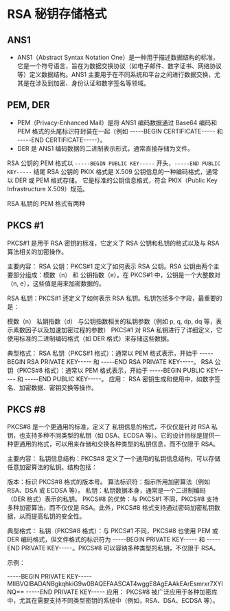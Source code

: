 RSA 秘钥存储格式
===

## ANS1

- ANS1（Abstract Syntax Notation One）是一种用于描述数据结构的标准，它是一个符号语言，旨在为数据交换协议（如电子邮件、数字证书、网络协议等）定义数据结构。ANS1 主要用于在不同系统和平台之间进行数据交换，尤其是在涉及到加密、身份认证和数字签名等领域。

## PEM, DER

- PEM（Privacy-Enhanced Mail）是将 ANS1 编码数据通过 Base64 编码和 PEM 格式的头尾标识符封装在一起（例如 -----BEGIN CERTIFICATE----- 和 -----END CERTIFICATE-----）。
- DER 是 ANS1 编码数据的二进制表示形式，通常直接存储为文件。

RSA 公钥的 PEM 格式以 `-----BEGIN PUBLIC KEY-----` 开头，`-----END PUBLIC KEY-----` 结尾
RSA 公钥的 PKIX 格式是 X.509 公钥信息的一种编码格式，通常以 DER 或 PEM 格式存储。
它是标准的公钥信息格式，符合 PKIX（Public Key Infrastructure X.509）规范。

RSA 私钥的 PEM 格式有两种

## PKCS #1

PKCS#1 是用于 RSA 密钥的标准，它定义了 RSA 公钥和私钥的格式以及与 RSA 算法相关的加密操作。

主要内容：
RSA 公钥：PKCS#1 定义了如何表示 RSA 公钥。RSA 公钥由两个主要部分组成：模数（n） 和 公钥指数（e）。在 PKCS#1 中，公钥是一个大整数对（n, e），这些值是用来加密数据的。

RSA 私钥：PKCS#1 还定义了如何表示 RSA 私钥。私钥包括多个字段，最重要的是：

模数（n）
私钥指数（d）
与公钥指数相关的私钥参数（例如 p, q, dp, dq 等，表示素数因子以及加速加密过程的参数）
PKCS#1 对 RSA 私钥进行了详细定义，它使用标准的二进制编码格式（如 DER 格式）来存储这些数据。

典型格式：
RSA 私钥（PKCS#1 格式）：通常以 PEM 格式表示，开始于 -----BEGIN RSA PRIVATE KEY----- 和 -----END RSA PRIVATE KEY-----。
RSA 公钥（PKCS#8 格式）：通常以 PEM 格式表示，开始于 -----BEGIN PUBLIC KEY----- 和 -----END PUBLIC KEY-----。
应用：
RSA 密钥生成和使用中，如数字签名、加密数据、密钥交换等操作。

## PKCS #8

PKCS#8 是一个更通用的标准，定义了 私钥信息的格式，不仅仅是针对 RSA 私钥，也支持多种不同类型的私钥（如 DSA、ECDSA 等）。它的设计目标是提供一种更通用的格式，可以用来存储和交换各种类型的私钥信息，而不仅限于 RSA。

主要内容：
私钥信息结构：PKCS#8 定义了一个通用的私钥信息结构，可以存储任意加密算法的私钥。结构包括：

版本：标识 PKCS#8 格式的版本号。
算法标识符：指示所用加密算法（例如 RSA、DSA 或 ECDSA 等）。
私钥：私钥数据本身，通常是一个二进制编码（DER 格式）表示的私钥。
PKCS#8 的优势：与 PKCS#1 不同，PKCS#8 支持多种加密算法，而不仅仅是 RSA。此外，PKCS#8 格式支持通过密码加密私钥数据，从而提高私钥的安全性。

典型格式：
私钥（PKCS#8 格式）：与 PKCS#1 不同，PKCS#8 也使用 PEM 或 DER 编码格式，但文件格式的标识符为 -----BEGIN PRIVATE KEY----- 和 -----END PRIVATE KEY-----。PKCS#8 可以容纳多种类型的私钥，不仅限于 RSA。

示例：

-----BEGIN PRIVATE KEY-----
MIIBVQIBADANBgkqhkiG9w0BAQEFAASCAT4wggE8AgEAAkEArEsmrxr7XYlNQ==
-----END PRIVATE KEY-----
应用：
PKCS#8 被广泛应用于各种加密库中，尤其在需要支持不同类型密钥的系统中（例如，RSA、DSA、ECDSA 等）。
